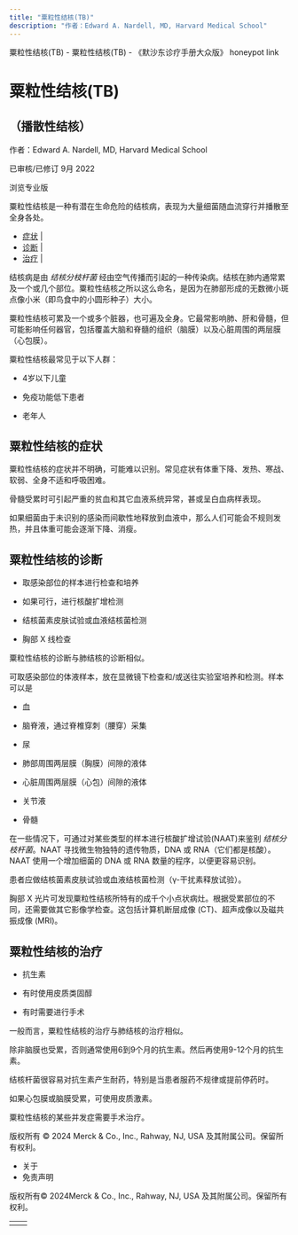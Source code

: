 ```yaml
---
title: "粟粒性结核(TB)"
description: "作者：Edward A. Nardell, MD, Harvard Medical School"
---
```


﻿粟粒性结核(TB) - 粟粒性结核(TB) - 《默沙东诊疗手册大众版》 honeypot link

# 粟粒性结核(TB)

## （播散性结核）

作者：Edward A. Nardell, MD, Harvard Medical School

已审核/已修订 9月 2022

浏览专业版

粟粒性结核是一种有潜在生命危险的结核病，表现为大量细菌随血流穿行并播散至全身各处。

- [症状](#症状_v21853216_zh) \|
- [诊断](#诊断_v21853221_zh) \|
- [治疗](#治疗_v21853255_zh) \|

结核病是由 _结核分枝杆菌_ 经由空气传播而引起的一种传染病。结核在肺内通常累及一个或几个部位。粟粒性结核之所以这么命名，是因为在肺部形成的无数微小斑点像小米（即鸟食中的小圆形种子）大小。

粟粒性结核可累及一个或多个脏器，也可遍及全身。它最常影响肺、肝和骨髓，但可能影响任何器官，包括覆盖大脑和脊髓的组织（脑膜）以及心脏周围的两层膜（心包膜）。

粟粒性结核最常见于以下人群：

- 4岁以下儿童

- 免疫功能低下患者

- 老年人


## 粟粒性结核的症状

粟粒性结核的症状并不明确，可能难以识别。常见症状有体重下降、发热、寒战、软弱、全身不适和呼吸困难。

骨髓受累时可引起严重的贫血和其它血液系统异常，甚或呈白血病样表现。

如果细菌由于未识别的感染而间歇性地释放到血液中，那么人们可能会不规则发热，并且体重可能会逐渐下降、消瘦。

## 粟粒性结核的诊断

- 取感染部位的样本进行检查和培养

- 如果可行，进行核酸扩增检测

- 结核菌素皮肤试验或血液结核菌检测

- 胸部 X 线检查


粟粒性结核的诊断与肺结核的诊断相似。

可取感染部位的体液样本，放在显微镜下检查和/或送往实验室培养和检测。样本可以是

- 血

- 脑脊液，通过脊椎穿刺（腰穿）采集

- 尿

- 肺部周围两层膜（胸膜）间隙的液体

- 心脏周围两层膜（心包）间隙的液体

- 关节液

- 骨髓


在一些情况下，可通过对某些类型的样本进行核酸扩增试验(NAAT)来鉴别 _结核分枝杆菌_。NAAT 寻找微生物独特的遗传物质，DNA 或 RNA（它们都是核酸）。NAAT 使用一个增加细菌的 DNA 或 RNA 数量的程序，以便更容易识别。

患者应做结核菌素皮肤试验或血液结核菌检测（γ-干扰素释放试验）。

胸部 X 光片可发现粟粒性结核所特有的成千个小点状病灶。根据受累部位的不同，还需要做其它影像学检查。这包括计算机断层成像 (CT)、超声成像以及磁共振成像 (MRI)。

## 粟粒性结核的治疗

- 抗生素

- 有时使用皮质类固醇

- 有时需要进行手术


一般而言，粟粒性结核的治疗与肺结核的治疗相似。

除非脑膜也受累，否则通常使用6到9个月的抗生素。然后再使用9-12个月的抗生素。

结核杆菌很容易对抗生素产生耐药，特别是当患者服药不规律或提前停药时。

如果心包膜或脑膜受累，可使用皮质激素。

粟粒性结核的某些并发症需要手术治疗。



版权所有 © 2024
Merck & Co., Inc., Rahway, NJ, USA 及其附属公司。保留所有权利。

- 关于
- 免责声明

版权所有© 2024Merck & Co., Inc., Rahway, NJ, USA 及其附属公司。保留所有权利。

|     |     |
| --- | --- |
|  |  |